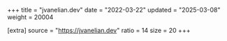 +++
title = "jvanelian.dev"
date = "2022-03-22"
updated = "2025-03-08"
weight = 20004

[extra]
source = "https://jvanelian.dev"
ratio = 14
size = 20
+++
